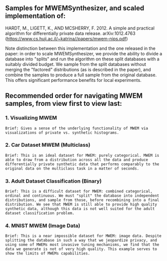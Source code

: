 ## Samples for MWEMSynthesizer, and scaled implementation of:
HARDT, M., LIGETT, K., AND MCSHERRY, F. 2012. A simple and practical algorithm for differentially private data release. arXiv:1012.4763 (https://www.cs.huji.ac.il/~katrina//papers/mwem-nips.pdf)

Note distinction between this implementation and the one released in the paper: in order to scale MWEMSynthesizer, we provide the ability to divide a database into "splits" and run the algorithm on these split databases with a suitably divided budget. We sample from the split databases without merging the "factored" distributions (as is described in the paper), and combine the samples to produce a full sample from the original database. This offers significant performance benefits for local experiments.

## Recommended order for navigating MWEM samples, from view first to view last:

### 1. Visualizing MWEM
    Brief: Gives a sense of the underlying functionality of MWEM via visualizations of private vs. synthetic histograms.

### 2. Car Dataset MWEM (Multiclass)
    Brief: This is an ideal dataset for MWEM: purely categorical. MWEM is able to draw from a distribution across all the data and produce differentially private synthetic data that performs comparably to the original data on the multiclass task in a matter of seconds.
    
### 3. Adult Dataset Classification (Binary)
    Brief: This is a difficult dataset for MWEM: combined categorical, ordinal and continuous. We must "split" the database into independent distributions, and sample from those, before recombining into a final distribution. We see that MWEM is still able to provide high quality synthetic data, although this data is not well suited for the adult dataset classification problem.

### 4. MNIST MWEM (Image Data)
    Brief: This is a near impossible dataset for MWEM: image data. Despite splitting the database in such a way that we jeopardize privacy, and using some of MWEMs most invasive tuning mechanisms, we find that the data we generate is not of very high quality. This example serves to show the limits of MWEMs capabilities.
